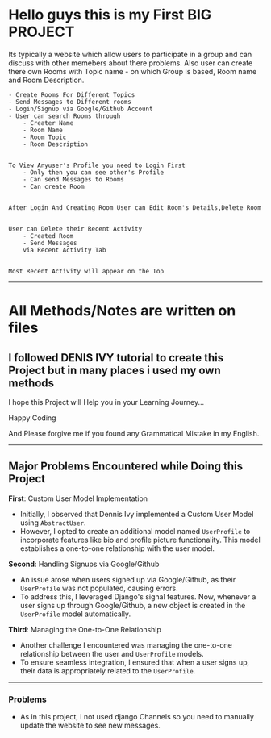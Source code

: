 <h1>Hello guys this is my First BIG PROJECT</h1>

Its typically a website which allow users to participate in a group and can discuss with other memebers about there problems.
Also user can create there own Rooms with Topic name - on which Group is based, Room name and Room Description.

    - Create Rooms For Different Topics
    - Send Messages to Different rooms
    - Login/Signup via Google/Github Account
    - User can search Rooms through 
        - Creater Name
        - Room Name
        - Room Topic
        - Room Description

    
    To View Anyuser's Profile you need to Login First
        - Only then you can see other's Profile
        - Can send Messages to Rooms
        - Can create Room


    After Login And Creating Room User can Edit Room's Details,Delete Room


    User can Delete their Recent Activity 
        - Created Room
        - Send Messages
        via Recent Activity Tab


    Most Recent Activity will appear on the Top

------------------------------------------------------------------------------------------------------------------

<h1>All Methods/Notes are written on files</h1>

<h2>I followed DENIS IVY tutorial to create this Project but in many places i used my own methods</h2>

I hope this Project will Help you in your Learning Journey...

Happy Coding

And Please forgive me if you found any Grammatical Mistake in my English. 


------------------------------------------------------------------------------------------------------------------


<h2>Major Problems Encountered while Doing this Project</h2>

**First**: Custom User Model Implementation
- Initially, I observed that Dennis Ivy implemented a Custom User Model using `AbstractUser`.
- However, I opted to create an additional model named `UserProfile` to incorporate features like bio and profile picture functionality. This model establishes a one-to-one relationship with the user model.

**Second**: Handling Signups via Google/Github
- An issue arose when users signed up via Google/Github, as their `UserProfile` was not populated, causing errors.
- To address this, I leveraged Django's signal features. Now, whenever a user signs up through Google/Github, a new object is created in the `UserProfile` model automatically.

**Third**: Managing the One-to-One Relationship
- Another challenge I encountered was managing the one-to-one relationship between the user and `UserProfile` models.
- To ensure seamless integration, I ensured that when a user signs up, their data is appropriately related to the `UserProfile`.


-----------------------------------------------------------------------------------------------------------------------

<h3>Problems</h3>

- As in this project, i not used django Channels so you need to manually update the website to see new messages.

